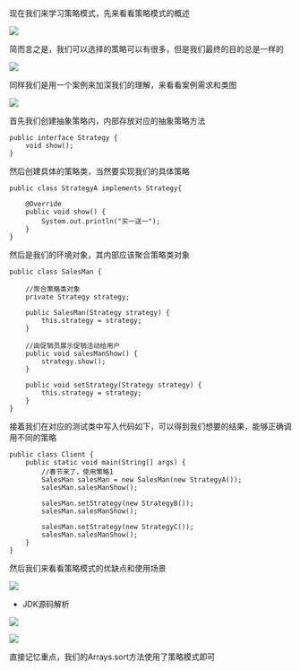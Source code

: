 现在我们来学习策略模式，先来看看策略模式的概述

![](D:/Rolin的学习笔记/youdaonote-pull/youdaonote/youdaonote-images/WEBRESOURCE0b4e4c01f0da85490710e31a95f6ec94.png)

简而言之是，我们可以选择的策略可以有很多，但是我们最终的目的总是一样的

![](D:/Rolin的学习笔记/youdaonote-pull/youdaonote/youdaonote-images/WEBRESOURCEb14151aaae814aef92d93062016575f8.png)

同样我们是用一个案例来加深我们的理解，来看看案例需求和类图

![](D:/Rolin的学习笔记/youdaonote-pull/youdaonote/youdaonote-images/WEBRESOURCE35073406983b61ac99aa8952a50d672f.png)

首先我们创建抽象策略内，内部存放对应的抽象策略方法

```
public interface Strategy {
    void show();
}
```

然后创建具体的策略类，当然要实现我们的具体策略

```
public class StrategyA implements Strategy{

    @Override
    public void show() {
        System.out.println("买一送一");
    }
}
```

然后是我们的环境对象，其内部应该聚合策略类对象

```
public class SalesMan {

    //聚合策略类对象
    private Strategy strategy;

    public SalesMan(Strategy strategy) {
        this.strategy = strategy;
    }

    //由促销员展示促销活动给用户
    public void salesManShow() {
        strategy.show();
    }

    public void setStrategy(Strategy strategy) {
        this.strategy = strategy;
    }
}
```

接着我们在对应的测试类中写入代码如下，可以得到我们想要的结果，能够正确调用不同的策略

```
public class Client {
    public static void main(String[] args) {
        //春节来了，使用策略1
        SalesMan salesMan = new SalesMan(new StrategyA());
        salesMan.salesManShow();

        salesMan.setStrategy(new StrategyB());
        salesMan.salesManShow();

        salesMan.setStrategy(new StrategyC());
        salesMan.salesManShow();
    }
}
```

然后我们来看看策略模式的优缺点和使用场景

![](D:/Rolin的学习笔记/youdaonote-pull/youdaonote/youdaonote-images/WEBRESOURCE4ee6596a6dac801540d8b5d872b2cf49.png)

- JDK源码解析

![](D:/Rolin的学习笔记/youdaonote-pull/youdaonote/youdaonote-images/WEBRESOURCEd7cffd03626a95e4b5d7728f707b5872.png)

![](D:/Rolin的学习笔记/youdaonote-pull/youdaonote/youdaonote-images/WEBRESOURCEeb1d5607d3afcff72922f0115b609671.png)

直接记忆重点，我们的Arrays.sort方法使用了策略模式即可